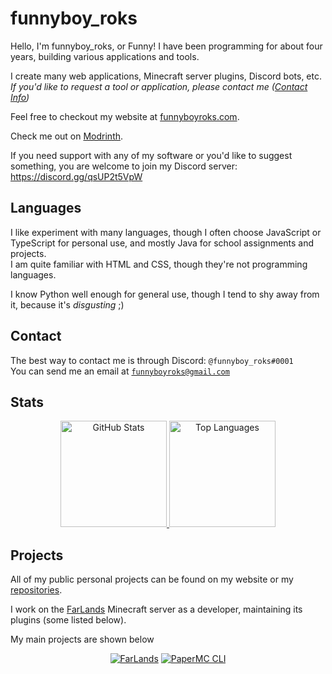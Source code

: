 <!-- Hello There :D -->

# funnyboy_roks

Hello, I'm funnyboy_roks, or Funny! I have been programming for about four years, building various applications and tools.

I create many web applications, Minecraft server plugins, Discord bots, etc.  
*If you'd like to request a tool or application, please contact me ([Contact Info](#contact))*

Feel free to checkout my website at [funnyboyroks.com](https://funnyboyroks.com).

Check me out on [Modrinth](https://modrinth.com/user/funnyboy-roks).

If you need support with any of my software or you'd like to suggest something, you are welcome to join my Discord server: <https://discord.gg/qsUP2t5VpW>

## Languages

I like experiment with many languages, though I often choose JavaScript or TypeScript for personal use, and mostly Java for school assignments and projects.  
I am quite familiar with HTML and CSS, though they're not programming languages.

I know Python well enough for general use, though I tend to shy away from it, because it's *disgusting* ;)

## Contact

The best way to contact me is through Discord: `@funnyboy_roks#0001`  
You can send me an email at [`funnyboyroks@gmail.com`](mailto:funnyboyroks@gmail.com)

## Stats

<div align="center">
<!-- https://github.com/anuraghazra/github-readme-stats -->

<a href="https://github.com/funnyboy-roks?tab=repositories" title="Repositories">
    <img height="170px" width="auto" alt="GitHub Stats" src="https://github-readme-stats.vercel.app/api?username=funnyboy-roks&show_icons=true&theme=dracula">
</a>

<a href="https://github.com/funnyboy-roks?tab=repositories" title="Repositories">
    <img height="170px" width="auto" alt="Top Languages" src="https://github-readme-stats.vercel.app/api/top-langs/?username=funnyboy-roks&exclude_repo=git-commit-spam-ex,js-utils&layout=compact&theme=dracula">
</a>

</div>

## Projects

All of my public personal projects can be found on my website or my [repositories](https://github.com/funnyboy-roks?tab=repositories).

I work on the [FarLands](https://github.com/FarLandsMC) Minecraft server as a developer, maintaining its plugins (some listed below).

My main projects are shown below

<div align="center">

[![FarLands](https://github-readme-stats.vercel.app/api/pin/?username=FarLandsMC&repo=FarLands&show_owner=true&theme=dracula)](https://github.com/FarLandsMC/FarLands)
[![PaperMC CLI](https://github-readme-stats.vercel.app/api/pin/?username=funnyboy-roks&repo=PaperMC-CLI&show_owner=true&theme=dracula)](https://github.com/funnyboy-roks/PaperMC-CLI)

</div>

